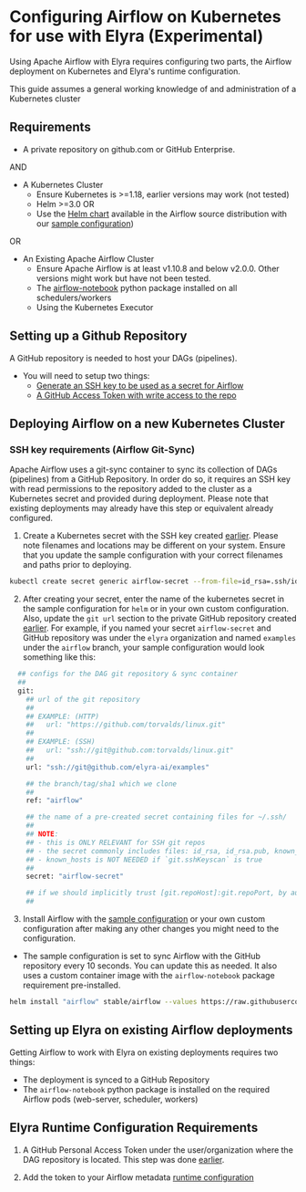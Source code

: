 <!--
{% comment %}
Copyright 2018-2021 Elyra Authors

Licensed under the Apache License, Version 2.0 (the "License");
you may not use this file except in compliance with the License.
You may obtain a copy of the License at

http://www.apache.org/licenses/LICENSE-2.0

Unless required by applicable law or agreed to in writing, software
distributed under the License is distributed on an "AS IS" BASIS,
WITHOUT WARRANTIES OR CONDITIONS OF ANY KIND, either express or implied.
See the License for the specific language governing permissions and
limitations under the License.
{% endcomment %}
-->


# Configuring Airflow on Kubernetes for use with Elyra (Experimental)

Using Apache Airflow with Elyra requires configuring two parts,
the Airflow deployment on Kubernetes and Elyra's runtime configuration.
  
This guide assumes a general working knowledge of and administration of a Kubernetes cluster
## Requirements
  
- A private repository on github.com or GitHub Enterprise.

AND  
  
- A Kubernetes Cluster 
    - Ensure Kubernetes is >=1.18, earlier versions may work (not tested)
    - Helm >=3.0
      OR
    - Use the [Helm chart](https://github.com/airflow-helm/charts/tree/main/charts/airflow) available in the Airflow source distribution with our [sample configuration](https://raw.githubusercontent.com/elyra-ai/elyra/v2.1.0rc1/etc/kubernetes/airflow/helm/values.yaml))
    
OR  
  
- An Existing Apache Airflow Cluster 
    - Ensure Apache Airflow is at least v1.10.8 and below v2.0.0. Other versions might work but have not been tested.
    - The [airflow-notebook](https://pypi.org/project/airflow-notebook/) python package installed on all schedulers/workers  
    - Using the Kubernetes Executor  
    
## Setting up a Github Repository
A GitHub repository is needed to host your DAGs (pipelines).
  
- You will need to setup two things:
    - [Generate an SSH key to be used as a secret for Airflow](https://docs.github.com/en/github/authenticating-to-github/adding-a-new-ssh-key-to-your-github-account)
    - [A GitHub Access Token with write access to the repo](https://docs.github.com/en/github/authenticating-to-github/creating-a-personal-access-token)
    
## Deploying Airflow on a new Kubernetes Cluster
  
### SSH key requirements (Airflow Git-Sync)
Apache Airflow uses a git-sync container to sync its collection of DAGs (pipelines) from a GitHub Repository. In order do so,
it requires an SSH key with read permissions to the repository added to the cluster as a Kubernetes secret and provided during deployment.
Please note that existing deployments may already have this step or equivalent already configured.
  
1. Create a Kubernetes secret with the SSH key created [earlier](#setting-up-a-github-repository). Please note filenames and locations may be different on your system. 
Ensure that you update the sample configuration with your correct filenames and paths prior to deploying.  
     
```bash
kubectl create secret generic airflow-secret --from-file=id_rsa=.ssh/id_rsa --from-file=known_hosts=.ssh/known_hosts --from-file=id_rsa.pub=.ssh/id_rsa.pub -n airflow
```  
  
2. After creating your secret, enter the name of the kubernetes secret in the sample configuration for `helm` or in your own custom configuration.
Also, update the `git url` section to the private GitHub repository created [earlier](#setting-up-a-github-repository).
For example, if you named your secret `airflow-secret` and GitHub repository was under the `elyra` organization and named `examples` under the `airflow` branch, your sample configuration would look something like this:
```bash
  ## configs for the DAG git repository & sync container
  ##
  git:
    ## url of the git repository
    ##
    ## EXAMPLE: (HTTP)
    ##   url: "https://github.com/torvalds/linux.git"
    ##
    ## EXAMPLE: (SSH)
    ##   url: "ssh://git@github.com:torvalds/linux.git"
    ##
    url: "ssh://git@github.com/elyra-ai/examples"

    ## the branch/tag/sha1 which we clone
    ##
    ref: "airflow"

    ## the name of a pre-created secret containing files for ~/.ssh/
    ##
    ## NOTE:
    ## - this is ONLY RELEVANT for SSH git repos
    ## - the secret commonly includes files: id_rsa, id_rsa.pub, known_hosts
    ## - known_hosts is NOT NEEDED if `git.sshKeyscan` is true
    ##
    secret: "airflow-secret"

    ## if we should implicitly trust [git.repoHost]:git.repoPort, by auto creating a ~/.ssh/known_hosts
    ##
```
  
3. Install Airflow with the [sample configuration](https://raw.githubusercontent.com/elyra-ai/elyra/v2.1.0rc1/etc/kubernetes/airflow/helm/values.yaml) or your own custom configuration 
after making any other changes you might need to the configuration.
  
- The sample configuration is set to sync Airflow with the GitHub repository every 10 seconds. You can update this
as needed. It also uses a custom container image with the `airflow-notebook` package requirement pre-installed.  
  
```bash
helm install "airflow" stable/airflow --values https://raw.githubusercontent.com/elyra-ai/elyra/v2.1.0rc1/etc/kubernetes/airflow/helm/values.yaml
```
  
## Setting up Elyra on existing Airflow deployments
  
Getting Airflow to work with Elyra on existing deployments requires two things:
  
- The deployment is synced to a GitHub Repository
- The `airflow-notebook` python package is installed on the required Airflow pods (web-server, scheduler, workers)
  
## Elyra Runtime Configuration Requirements
  
1. A GitHub Personal Access Token under the user/organization where the DAG repository is located. This step was done [earlier](#setting-up-a-github-repository).
  
2. Add the token to your Airflow metadata [runtime configuration](https://elyra.readthedocs.io/en/latest/user_guide/runtime-conf.html)   
